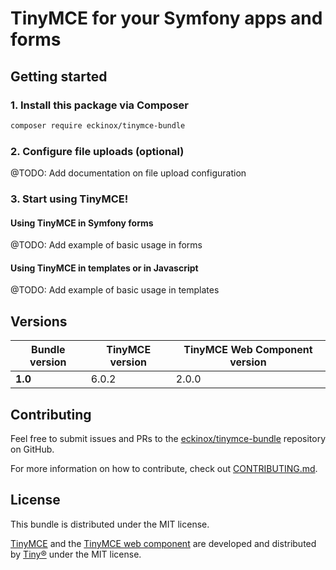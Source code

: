 # TinyMCE for your Symfony apps and forms

## Getting started

### 1. Install this package via Composer

```bash
composer require eckinox/tinymce-bundle
```

### 2. Configure file uploads (optional)

@TODO: Add documentation on file upload configuration

### 3. Start using TinyMCE!

#### Using TinyMCE in Symfony forms

@TODO: Add example of basic usage in forms

#### Using TinyMCE in templates or in Javascript

@TODO: Add example of basic usage in templates


## Versions

| Bundle version | TinyMCE version | TinyMCE Web Component version |
|----------------|-----------------|-------------------------------|
| **1.0**        | 6.0.2           | 2.0.0                         |


## Contributing

Feel free to submit issues and PRs to the [eckinox/tinymce-bundle](https://github.com/eckinox/tinymce-bundle) repository on GitHub.

For more information on how to contribute, check out [CONTRIBUTING.md](./CONTRIBUTING.md).


## License

This bundle is distributed under the MIT license.

[TinyMCE](https://github.com/tinymce/tinymce) and the [TinyMCE web component](https://github.com/tinymce/tinymce-webcomponent) are developed and distributed by [Tiny®](https://www.tiny.cloud/) under the MIT license.
